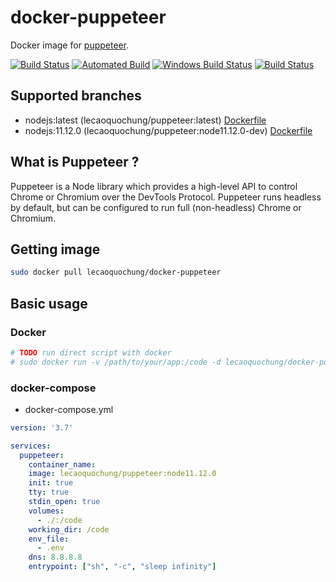 # docker-puppeteer
Docker image for [puppeteer](https://github.com/puppeteer/puppeteer).

[![Build Status](https://travis-ci.org/lehungio/php-fpm.svg?branch=master)](https://travis-ci.org/lecaoquochung/docker-puppeteer) 
[![Automated Build](https://img.shields.io/docker/automated/jrottenberg/ffmpeg.svg)](https://hub.docker.com/r/lecaoquochung/puppeteer/builds/)
[![Windows Build Status](https://img.shields.io/appveyor/ci/lecaoquochung/docker-puppeteer/master.svg?logo=appveyor)](https://ci.appveyor.com/project/lecaoquochung/docker-puppeteer/branch/master)
[![Build Status](https://api.cirrus-ci.com/github/lecaoquochung/docker-puppeteer.svg)](https://cirrus-ci.com/github/lecaoquochung/docker-puppeteer)

## Supported branches

- nodejs:latest (lecaoquochung/puppeteer:latest)
 [Dockerfile](https://github.com/lecaoquochung/docker-puppeteer/blob/master/Dockerfile)
 - nodejs:11.12.0 (lecaoquochung/puppeteer:node11.12.0-dev)
 [Dockerfile](https://github.com/lecaoquochung/docker-puppeteer/blob/11.12.0/Dockerfile)

## What is Puppeteer ?
Puppeteer is a Node library which provides a high-level API to control Chrome or Chromium over the DevTools Protocol. Puppeteer runs headless by default, but can be configured to run full (non-headless) Chrome or Chromium.

## Getting image
```sh
sudo docker pull lecaoquochung/docker-puppeteer
```

## Basic usage

### Docker
```sh
# TODO run direct script with docker
# sudo docker run -v /path/to/your/app:/code -d lecaoquochung/docker-puppeteer
```

### docker-compose
- docker-compose.yml
```yaml
version: '3.7'

services:
  puppeteer:
    container_name: 
    image: lecaoquochung/puppeteer:node11.12.0
    init: true
    tty: true
    stdin_open: true
    volumes:
      - ./:/code
    working_dir: /code
    env_file:
      - .env
    dns: 8.8.8.8
    entrypoint: ["sh", "-c", "sleep infinity"]
```

